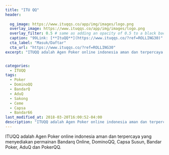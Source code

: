 ```yaml
---
title: "ITU QQ"
header:
  
  og_image: https://www.ituqqs.co/app/img/images/logo.png
  overlay_image: https://www.ituqqs.co/app/img/images/logo.png
  overlay_filter: 0.5 # same as adding an opacity of 0.5 to a black background
  caption: "99Link: [**ItuQQ**](https://www.ituqqs.co/?ref=ROLLING30)"
  cta_label: "Masuk/Daftar"
  cta_url: "https://www.ituqqs.co/?ref=ROLLING30"
excerpt: "ITUQQ adalah Agen Poker online indonesia aman dan terpercaya yang menyediakan permainan Bandarq Online, DominoQQ, Capsa Susun, Bandar Poker, AduQ dan PokerQQ."


categories:
  - ITUQQ
tags:
  - Poker
  - DominoQQ
  - BandarQ
  - AduQ
  - Sakong
  - Ceme
  - Capsa
  - Bandar66
last_modified_at: 2018-03-20T16:00:52-04:00
description: "ITUQQ adalah Agen Poker online indonesia aman dan terpercaya yang menyediakan permainan Bandarq Online, DominoQQ, Capsa Susun, Bandar Poker, AduQ dan PokerQQ."
---
```

ITUQQ adalah Agen Poker online indonesia aman dan terpercaya yang menyediakan permainan Bandarq Online, DominoQQ, Capsa Susun, Bandar Poker, AduQ dan PokerQQ.
